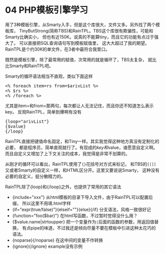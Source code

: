 # 04 PHP模板引擎学习

用了3种模板引擎，从Smarty入手，但是这个库很大，文件又多。另外找了两个模板库，
TinyButStrong(简称TBS)和RainTPL。TBS这个库很有欺骗性，可能和Smarty比确实小，
但也有近150K。说真的不能算tiny，而且它的功能有点过于强大了。
可以直接把SQL查询语句写到模板赋值里，
这大大超过了我的期望。RainTPL是个约30K的单文件，在3者中最符合我胃口。

既然是模板引擎，除了最常用的赋值，次常用的就是循环了，TBS太复杂，
就比比Smarty和RainTPL吧。

Smarty的循环语法相当不直观，类似下面这样
<pre>
<% foreach item=rs from=$arivList %>
<% $rs %>
<% /foreach %>
</pre>
尤其是item=和from=那两句，每次都让人无法记住，而且你还不知道怎么表示key。
反观RainTPL，简单到爆啊有没有
<pre>
{loop="arivList"}
{$value}
{/loop}
</pre>
RainTPL直接把键值命名固定，和Tiny一样。其实我觉得这种地方真没有定制化的必要，
都是程序员，简单直观就行了。有现成的$key和$value，谁愿意自定义啊。
而且自定义又增加了上下文关注的成本，我觉得是非常不划算的。

从刚才的循环可以看出，RainTPL使用了`{}`花括号对方式来标记，
和TBS的`[[]]`又或者Smarty的自定义一样，和HTML区分开。这里又要说说Smarty，
这种没有必要的自定义，挺分散精力的。

RainTPL除了{loop}和{/loop}之外，也提供了常用的其它语法

* {include="xxx"} 从html模板的目录下导入文件，由于RainTPL可以配置后缀，
所以这里不用填.html字样
* {if="expr(true/false)"}{elseif=""}{else}{/if} 分支语法，风格一致很好记
* {function="foo($bar)"} 在html写函数，不过暂时觉得没什么用？
* {$value.name|strtoupper} 把一个变量作为`|`后面的函数的参数，用返回值替换，
有点pipe的味道，不过我还是倾向尽量不要在模板中引进这种太花巧的语法。
* {noparse}{/noparse} 在这中间的变量不作转换
* {ignore}{/ignore} example没有示例
